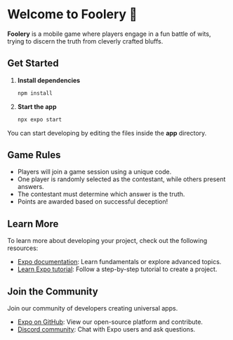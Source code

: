 # Welcome to Foolery 👋

**Foolery** is a mobile game where players engage in a fun battle of wits, trying to discern the truth from cleverly crafted bluffs.

## Get Started

1. **Install dependencies**

   ```bash
   npm install
   ```

2. **Start the app**

   ```bash
   npx expo start
   ```

You can start developing by editing the files inside the **app** directory.

## Game Rules

- Players will join a game session using a unique code.
- One player is randomly selected as the contestant, while others present answers.
- The contestant must determine which answer is the truth.
- Points are awarded based on successful deception!

## Learn More

To learn more about developing your project, check out the following resources:

- [Expo documentation](https://docs.expo.dev/): Learn fundamentals or explore advanced topics.
- [Learn Expo tutorial](https://docs.expo.dev/tutorial/introduction/): Follow a step-by-step tutorial to create a project.

## Join the Community

Join our community of developers creating universal apps.

- [Expo on GitHub](https://github.com/expo/expo): View our open-source platform and contribute.
- [Discord community](https://chat.expo.dev): Chat with Expo users and ask questions.
